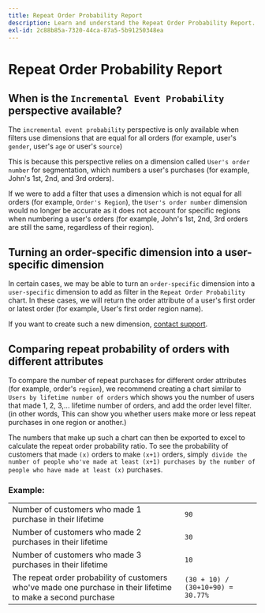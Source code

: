 ```yaml
---
title: Repeat Order Probability Report
description: Learn and understand the Repeat Order Probability Report.
exl-id: 2c88b85a-7320-44ca-87a5-5b91250348ea
---
```

# Repeat Order Probability Report

## When is the `Incremental Event Probability` perspective available?

The `incremental event probability` perspective is only available when filters use dimensions that are equal for all orders (for example, user's `gender`, user's `age` or user's `source`)

This is because this perspective relies on a dimension called `User's order number` for segmentation, which numbers a user's purchases (for example, John's 1st, 2nd, and 3rd orders).

If we were to add a filter that uses a dimension which is not equal for all orders (for example, `Order's Region`), the `User's order number` dimension would no longer be accurate as it does not account for specific regions when numbering a user's orders (for example, John's 1st, 2nd, 3rd orders are still the same, regardless of their region).

## Turning an order-specific dimension into a user-specific dimension

In certain cases, we may be able to turn an `order-specific` dimension into a `user-specific` dimension to add as filter in the `Repeat Order Probability` chart. In these cases, we will return the order attribute of a user's first order or latest order (for example, User's first order region name).

If you want to create such a new dimension, [contact support](../../guide-overview.md).

## Comparing repeat probability of orders with different attributes

To compare the number of repeat purchases for different order attributes (for example, order's `region`), we recommend creating a chart similar to `Users by lifetime number of orders` which shows you the number of users that made 1, 2, 3,... lifetime number of orders, and add the order level filter. (in other words, This can show you whether users make more or less repeat purchases in one region or another.)

The numbers that make up such a chart can then be exported to excel to calculate the repeat order probability ratio. To see the probability of customers that made `(x)` orders to make `(x+1)` orders, simply` divide the number of people who've made at least (x+1) purchases by the number of people who have made at least (x)` purchases.

### Example:

| | |
|---|---|
|Number of customers who made 1 purchase in their lifetime|`90`|
|Number of customers who made 2 purchases in their lifetime|`30`|
|Number of customers who made 3 purchases in their lifetime|`10`|
|The repeat order probability of customers who've made one purchase in their lifetime to make a second purchase|`(30 + 10) / (30+10+90) = 30.77%`|

